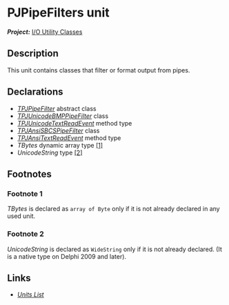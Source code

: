 # PJPipeFilters unit

***Project:*** [I/O Utility Classes](../API.md)

## Description

This unit contains classes that filter or format output from pipes.

## Declarations

* [_TPJPipeFilter_](./TPJPipeFilter.md) abstract class
* [_TPJUnicodeBMPPipeFilter_](./TPJUnicodeBMPPipeFilter.md) class
* [_TPJUnicodeTextReadEvent_](./TPJUnicodeTextReadEvent.md) method type
* [_TPJAnsiSBCSPipeFilter_](./TPJAnsiSBCSPipeFilter.md) class
* [_TPJAnsiTextReadEvent_](./TPJAnsiTextReadEvent.md) method type
* _TBytes_ dynamic array type [[1]](#footnote-1)
* _UnicodeString_ type [[2]](#footnote-2)

## Footnotes

### Footnote 1

_TBytes_ is declared as `array of Byte` only if it is not already declared in any used unit.

### Footnote 2

_UnicodeString_ is declared as `WideString` only if it is not already declared. (It is a native type on Delphi 2009 and later).

## Links

* [_Units List_](./Units.md)
